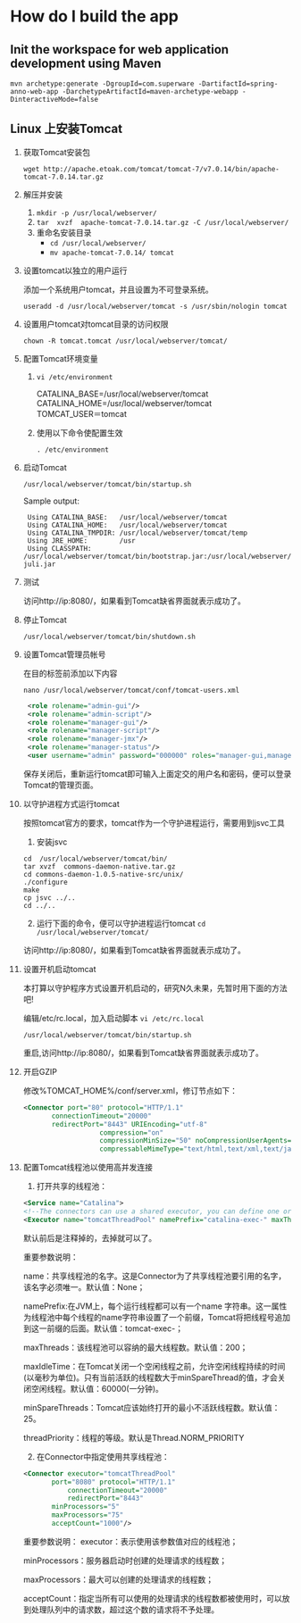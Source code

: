 # How do I build the app

## Init the workspace for web application development using Maven

`mvn archetype:generate -DgroupId=com.superware -DartifactId=spring-anno-web-app -DarchetypeArtifactId=maven-archetype-webapp -DinteractiveMode=false`

## Linux 上安装Tomcat

1. 获取Tomcat安装包

   `wget http://apache.etoak.com/tomcat/tomcat-7/v7.0.14/bin/apache-tomcat-7.0.14.tar.gz`

2. 解压并安装
   1. `mkdir -p /usr/local/webserver/`
   2. `tar  xvzf  apache-tomcat-7.0.14.tar.gz -C /usr/local/webserver/`
   3. 重命名安装目录
      * `cd /usr/local/webserver/`
      * `mv apache-tomcat-7.0.14/ tomcat`

3. 设置tomcat以独立的用户运行

   添加一个系统用户tomcat，并且设置为不可登录系统。

   `useradd -d /usr/local/webserver/tomcat -s /usr/sbin/nologin tomcat`

4. 设置用户tomcat对tomcat目录的访问权限

   `chown -R tomcat.tomcat /usr/local/webserver/tomcat/`

5. 配置Tomcat环境变量
   1. `vi /etc/environment`

      <p>CATALINA_BASE=/usr/local/webserver/tomcat<br>
      CATALINA_HOME=/usr/local/webserver/tomcat<br>
      TOMCAT_USER＝tomcat</p>

   2. 使用以下命令使配置生效

      `. /etc/environment`

6. 启动Tomcat

   `/usr/local/webserver/tomcat/bin/startup.sh`

   Sample output:
   ```
    Using CATALINA_BASE:   /usr/local/webserver/tomcat
    Using CATALINA_HOME:   /usr/local/webserver/tomcat
    Using CATALINA_TMPDIR: /usr/local/webserver/tomcat/temp
    Using JRE_HOME:        /usr
    Using CLASSPATH:       /usr/local/webserver/tomcat/bin/bootstrap.jar:/usr/local/webserver/tomcat/bin/tomcat-juli.jar
   ```
   
7. 测试

   访问http&#58;//ip:8080/，如果看到Tomcat缺省界面就表示成功了。

8. 停止Tomcat

   `/usr/local/webserver/tomcat/bin/shutdown.sh`

9. 设置Tomcat管理员帐号

   在目的标签前添加以下内容

   `nano /usr/local/webserver/tomcat/conf/tomcat-users.xml`

   ```xml
    <role rolename="admin-gui"/>
    <role rolename="admin-script"/>
    <role rolename="manager-gui"/>
    <role rolename="manager-script"/>
    <role rolename="manager-jmx"/>
    <role rolename="manager-status"/>
    <user username="admin" password="000000" roles="manager-gui,manager-script,manager-jmx,manager-status,admin-script,admin-gui"/>
   ```
   
   保存关闭后，重新运行tomcat即可输入上面定交的用户名和密码，便可以登录Tomcat的管理页面。

10. 以守护进程方式运行tomcat

    按照tomcat官方的要求，tomcat作为一个守护进程运行，需要用到jsvc工具

    1. 安装jsvc

    ```
    cd  /usr/local/webserver/tomcat/bin/
    tar xvzf  commons-daemon-native.tar.gz
    cd commons-daemon-1.0.5-native-src/unix/
    ./configure
    make
    cp jsvc ../..
    cd ../..
    ```

    2. 运行下面的命令，便可以守护进程运行tomcat
    `cd  /usr/local/webserver/tomcat/`

    访问http&#58;//ip:8080/，如果看到Tomcat缺省界面就表示成功了。

11. 设置开机启动tomcat

    本打算以守护程序方式设置开机启动的，研究N久未果，先暂时用下面的方法吧!

    编辑/etc/rc.local，加入启动脚本
    `vi /etc/rc.local`

    `/usr/local/webserver/tomcat/bin/startup.sh`

    重启,访问http&#58;//ip:8080/，如果看到Tomcat缺省界面就表示成功了。

12. 开启GZIP

    修改%TOMCAT_HOME%/conf/server.xml，修订节点如下：
    ```xml
    <Connector port="80" protocol="HTTP/1.1"
           connectionTimeout="20000"
           redirectPort="8443" URIEncoding="utf-8"
                       compression="on"
                       compressionMinSize="50" noCompressionUserAgents="gozilla, traviata"
                       compressableMimeType="text/html,text/xml,text/javascript,text/css,text/plain" />
    ```

13. 配置Tomcat线程池以使用高并发连接

    1. 打开共享的线程池：
    
    ```xml
    <Service name="Catalina">
    <!--The connectors can use a shared executor, you can define one or more named thread pools-->
    <Executor name="tomcatThreadPool" namePrefix="catalina-exec-" maxThreads="1000" minSpareThreads="50" maxIdleTime="600000"/>
    ```

    默认前后是注释<!-- -->掉的，去掉就可以了。

    重要参数说明：

    name：共享线程池的名字。这是Connector为了共享线程池要引用的名字，该名字必须唯一。默认值：None；

    namePrefix:在JVM上，每个运行线程都可以有一个name 字符串。这一属性为线程池中每个线程的name字符串设置了一个前缀，Tomcat将把线程号追加到这一前缀的后面。默认值：tomcat-exec-；

    maxThreads：该线程池可以容纳的最大线程数。默认值：200；

    maxIdleTime：在Tomcat关闭一个空闲线程之前，允许空闲线程持续的时间(以毫秒为单位)。只有当前活跃的线程数大于minSpareThread的值，才会关闭空闲线程。默认值：60000(一分钟)。

    minSpareThreads：Tomcat应该始终打开的最小不活跃线程数。默认值：25。

    threadPriority：线程的等级。默认是Thread.NORM_PRIORITY

    2. 在Connector中指定使用共享线程池：

    ```xml
    <Connector executor="tomcatThreadPool"
           port="8080" protocol="HTTP/1.1"
               connectionTimeout="20000"
               redirectPort="8443" 
           minProcessors="5"
           maxProcessors="75"
           acceptCount="1000"/>
    ```

    重要参数说明：
    executor：表示使用该参数值对应的线程池；

    minProcessors：服务器启动时创建的处理请求的线程数；

    maxProcessors：最大可以创建的处理请求的线程数；

    acceptCount：指定当所有可以使用的处理请求的线程数都被使用时，可以放到处理队列中的请求数，超过这个数的请求将不予处理。
